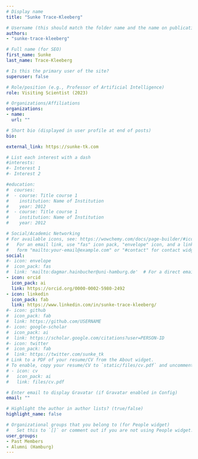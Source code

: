```yaml
---
# Display name
title: "Sunke Trace-Kleeberg"

# Username (this should match the folder name and the name on publications)
authors:
- "sunke-trace-kleeberg"

# Full name (for SEO)
first_name: Sunke
last_name: Trace-Kleeberg

# Is this the primary user of the site?
superuser: false

# Role/position (e.g., Professor of Artificial Intelligence)
role: Visiting Scientist (2023)

# Organizations/Affiliations
organizations:
- name: 
  url: ""

# Short bio (displayed in user profile at end of posts)
bio: 

external_link: https://sunke-tk.com

# List each interest with a dash
#interests:
#- Interest 1
#- Interest 2

#education:
#  courses:
#  - course: Title course 1
#    institution: Name of Institution
#    year: 2012
#  - course: Title course 1
#    institution: Name of Institution
#    year: 2012

# Social/Academic Networking
# For available icons, see: https://wowchemy.com/docs/page-builder/#icons
#   For an email link, use "fas" icon pack, "envelope" icon, and a link in the
#   form "mailto:your-email@example.com" or "#contact" for contact widget.
social:
#- icon: envelope
#  icon_pack: fas
#  link: 'mailto:dagmar.hainbucher@uni-hamburg.de'  # For a direct email link, use "mailto:test@example.org".
- icon: orcid
  icon_pack: ai
  link: https://orcid.org/0000-0002-5980-2492
- icon: linkedin
  icon_pack: fab
  link: https://www.linkedin.com/in/sunke-trace-kleeberg/
#- icon: github
#  icon_pack: fab
#  link: https://github.com/USERNAME
#- icon: google-scholar
#  icon_pack: ai
#  link: https://scholar.google.com/citations?user=PERSON-ID
#- icon: twitter
#  icon_pack: fab
#  link: https://twitter.com/sunke_tk
# Link to a PDF of your resume/CV from the About widget.
# To enable, copy your resume/CV to `static/files/cv.pdf` and uncomment the lines below.
# - icon: cv
#   icon_pack: ai
#   link: files/cv.pdf

# Enter email to display Gravatar (if Gravatar enabled in Config)
email: ""

# Highlight the author in author lists? (true/false)
highlight_name: false

# Organizational groups that you belong to (for People widget)
#   Set this to `[]` or comment out if you are not using People widget.
user_groups:
- Past Members
- Alumni (Hamburg)
---
```

